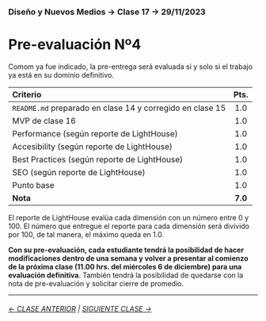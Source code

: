### Diseño y Nuevos Medios → Clase 17 → 29/11/2023

# Pre-evaluación Nº4

Comom ya fue indicado, la pre-entrega será evaluada si y solo si el trabajo ya está en su dominio definitivo.

| Criterio | Pts. |
|:---------|:----:|
| `README.md` preparado en clase 14 y corregido en clase 15 | 1.0 |
| MVP de clase 16 | 1.0 |
| Performance (según reporte de LightHouse) | 1.0 |
| Accesibility (según reporte de LightHouse) | 1.0 |
| Best Practices (según reporte de LightHouse) | 1.0 |
| SEO (según reporte de LightHouse) | 1.0 |
| Punto base | 1.0 |
| **Nota** | **7.0** |

El reporte de LightHouse evalúa cada dimensión con un número entre 0 y 100. El número que entregue el reporte para cada dimensión será divivido por 100, de tal manera, el máximo queda en 1.0.

**Con su pre-evaluación, cada estudiante tendrá la posibilidad de hacer modificaciones dentro de una semana y volver a presentar al comienzo de la próxima clase (11.00 hrs. del miércoles 6 de diciembre) para una evaluación definitiva**. También tendrá la posibilidad de quedarse con la nota de pre-evaluación y solicitar cierre de promedio.

- - - - - - - 

###### [← CLASE ANTERIOR](https://github.com/profesorfaco/dno037-2023-2/tree/main/clase-16) | [SIGUIENTE CLASE →](https://github.com/profesorfaco/dno037-2023-2/tree/main/clase-18)
